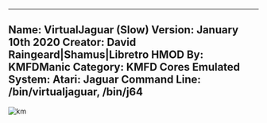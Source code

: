 -----------------------
Name: VirtualJaguar (Slow)
Version: January 10th 2020
Creator: David Raingeard|Shamus|Libretro
HMOD By: KMFDManic
Category: KMFD Cores
Emulated System: Atari: Jaguar
Command Line: /bin/virtualjaguar, /bin/j64
-----------------------
![km](https://i.imgur.com/2mMufOP.png)
